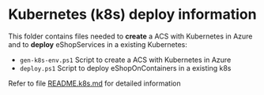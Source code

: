 # Kubernetes (k8s) deploy information

This folder contains files needed to **create** a ACS with Kubernetes in Azure and to **deploy** eShopServices in a existing Kubernetes:

- `gen-k8s-env.ps1` Script to create a ACS with Kubernetes in Azure
- `deploy.ps1` Script to deploy eShopOnContainers in a existing k8s

Refer to file [README.k8s.md](./README.k8s.md) for detailed information